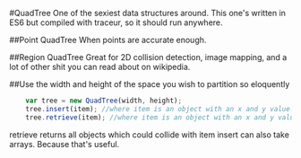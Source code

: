 #QuadTree
One of the sexiest data structures around. This one's written in ES6 but compiled
with traceur, so it should run anywhere.

##Point QuadTree
When points are accurate enough.

##Region QuadTree
Great for 2D collision detection, image mapping, and a lot of other shit you can read
about on wikipedia.

##Use
the width and height of the space you wish to partition so eloquently
```javascript
    var tree = new QuadTree(width, height);
    tree.insert(item); //where item is an object with an x and y value.
    tree.retrieve(item); //where item is an object with an x and y value.
```
retrieve returns all objects which could collide with item
insert can also take arrays. Because that's useful.
